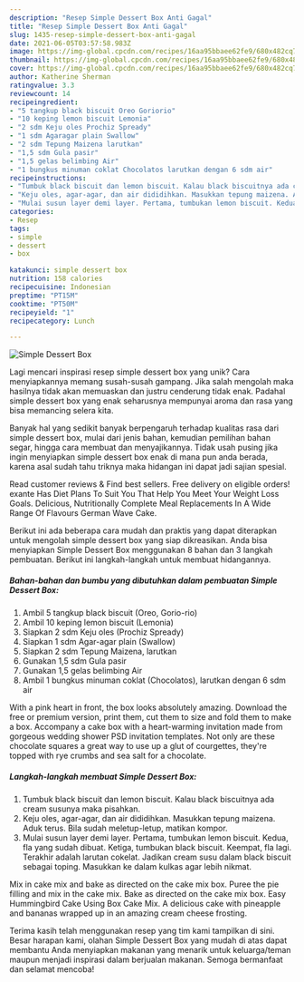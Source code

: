 ```yaml
---
description: "Resep Simple Dessert Box Anti Gagal"
title: "Resep Simple Dessert Box Anti Gagal"
slug: 1435-resep-simple-dessert-box-anti-gagal
date: 2021-06-05T03:57:58.983Z
image: https://img-global.cpcdn.com/recipes/16aa95bbaee62fe9/680x482cq70/simple-dessert-box-foto-resep-utama.jpg
thumbnail: https://img-global.cpcdn.com/recipes/16aa95bbaee62fe9/680x482cq70/simple-dessert-box-foto-resep-utama.jpg
cover: https://img-global.cpcdn.com/recipes/16aa95bbaee62fe9/680x482cq70/simple-dessert-box-foto-resep-utama.jpg
author: Katherine Sherman
ratingvalue: 3.3
reviewcount: 14
recipeingredient:
- "5 tangkup black biscuit Oreo Goriorio"
- "10 keping lemon biscuit Lemonia"
- "2 sdm Keju oles Prochiz Spready"
- "1 sdm Agaragar plain Swallow"
- "2 sdm Tepung Maizena larutkan"
- "1,5 sdm Gula pasir"
- "1,5 gelas belimbing Air"
- "1 bungkus minuman coklat Chocolatos larutkan dengan 6 sdm air"
recipeinstructions:
- "Tumbuk black biscuit dan lemon biscuit. Kalau black biscuitnya ada cream susunya maka pisahkan."
- "Keju oles, agar-agar, dan air dididihkan. Masukkan tepung maizena. Aduk terus. Bila sudah meletup-letup, matikan kompor."
- "Mulai susun layer demi layer. Pertama, tumbukan lemon biscuit. Kedua, fla yang sudah dibuat. Ketiga, tumbukan black biscuit. Keempat, fla lagi. Terakhir adalah larutan cokelat. Jadikan cream susu dalam black biscuit sebagai toping. Masukkan ke dalam kulkas agar lebih nikmat."
categories:
- Resep
tags:
- simple
- dessert
- box

katakunci: simple dessert box 
nutrition: 158 calories
recipecuisine: Indonesian
preptime: "PT15M"
cooktime: "PT50M"
recipeyield: "1"
recipecategory: Lunch

---
```



![Simple Dessert Box](https://img-global.cpcdn.com/recipes/16aa95bbaee62fe9/680x482cq70/simple-dessert-box-foto-resep-utama.jpg)

Lagi mencari inspirasi resep simple dessert box yang unik? Cara menyiapkannya memang susah-susah gampang. Jika salah mengolah maka hasilnya tidak akan memuaskan dan justru cenderung tidak enak. Padahal simple dessert box yang enak seharusnya mempunyai aroma dan rasa yang bisa memancing selera kita.

Banyak hal yang sedikit banyak berpengaruh terhadap kualitas rasa dari simple dessert box, mulai dari jenis bahan, kemudian pemilihan bahan segar, hingga cara membuat dan menyajikannya. Tidak usah pusing jika ingin menyiapkan simple dessert box enak di mana pun anda berada, karena asal sudah tahu triknya maka hidangan ini dapat jadi sajian spesial.

Read customer reviews &amp; Find best sellers. Free delivery on eligible orders! exante Has Diet Plans To Suit You That Help You Meet Your Weight Loss Goals. Delicious, Nutritionally Complete Meal Replacements In A Wide Range Of Flavours German Wave Cake.


Berikut ini ada beberapa cara mudah dan praktis yang dapat diterapkan untuk mengolah simple dessert box yang siap dikreasikan. Anda bisa menyiapkan Simple Dessert Box menggunakan 8 bahan dan 3 langkah pembuatan. Berikut ini langkah-langkah untuk membuat hidangannya.

<!--inarticleads1-->

##### Bahan-bahan dan bumbu yang dibutuhkan dalam pembuatan Simple Dessert Box:

1. Ambil 5 tangkup black biscuit (Oreo, Gorio-rio)
1. Ambil 10 keping lemon biscuit (Lemonia)
1. Siapkan 2 sdm Keju oles (Prochiz Spready)
1. Siapkan 1 sdm Agar-agar plain (Swallow)
1. Siapkan 2 sdm Tepung Maizena, larutkan
1. Gunakan 1,5 sdm Gula pasir
1. Gunakan 1,5 gelas belimbing Air
1. Ambil 1 bungkus minuman coklat (Chocolatos), larutkan dengan 6 sdm air


With a pink heart in front, the box looks absolutely amazing. Download the free or premium version, print them, cut them to size and fold them to make a box. Accompany a cake box with a heart-warming invitation made from gorgeous wedding shower PSD invitation templates. Not only are these chocolate squares a great way to use up a glut of courgettes, they&#39;re topped with rye crumbs and sea salt for a chocolate. 

<!--inarticleads2-->

##### Langkah-langkah membuat Simple Dessert Box:

1. Tumbuk black biscuit dan lemon biscuit. Kalau black biscuitnya ada cream susunya maka pisahkan.
1. Keju oles, agar-agar, dan air dididihkan. Masukkan tepung maizena. Aduk terus. Bila sudah meletup-letup, matikan kompor.
1. Mulai susun layer demi layer. Pertama, tumbukan lemon biscuit. Kedua, fla yang sudah dibuat. Ketiga, tumbukan black biscuit. Keempat, fla lagi. Terakhir adalah larutan cokelat. Jadikan cream susu dalam black biscuit sebagai toping. Masukkan ke dalam kulkas agar lebih nikmat.


Mix in cake mix and bake as directed on the cake mix box. Puree the pie filling and mix in the cake mix. Bake as directed on the cake mix box. Easy Hummingbird Cake Using Box Cake Mix. A delicious cake with pineapple and bananas wrapped up in an amazing cream cheese frosting. 

Terima kasih telah menggunakan resep yang tim kami tampilkan di sini. Besar harapan kami, olahan Simple Dessert Box yang mudah di atas dapat membantu Anda menyiapkan makanan yang menarik untuk keluarga/teman maupun menjadi inspirasi dalam berjualan makanan. Semoga bermanfaat dan selamat mencoba!

